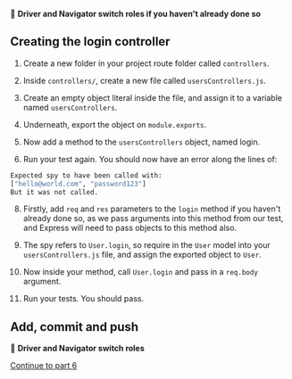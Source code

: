 :twisted_rightwards_arrows: **Driver and Navigator switch roles if you haven't already done so**

## Creating the login controller

1. Create a new folder in your project route folder called `controllers`.

2. Inside `controllers/`, create a new file called `usersControllers.js`.

3. Create an empty object literal inside the file, and assign it to a variable named `usersControllers`.

4. Underneath, export the object on `module.exports`.

5. Now add a method to the `usersControllers` object, named login.

6. Run your test again. You should now have an error along the lines of:

```bash
Expected spy to have been called with:
["hello@world.com", "password123"]
But it was not called.
```

8. Firstly, add `req` and `res` parameters to the `login` method if you haven't already done so, as we pass arguments into this method from our test, and Express will need to pass objects to this method also.

7. The spy refers to `User.login`, so require in the `User` model into your `usersControllers.js` file, and assign the exported object to `User`.

8. Now inside your method, call `User.login` and pass in a `req.body` argument.

9. Run your tests. You should pass.

## Add, commit and push

:twisted_rightwards_arrows: **Driver and Navigator switch roles**

[Continue to part 6](lesson1_part6.md)